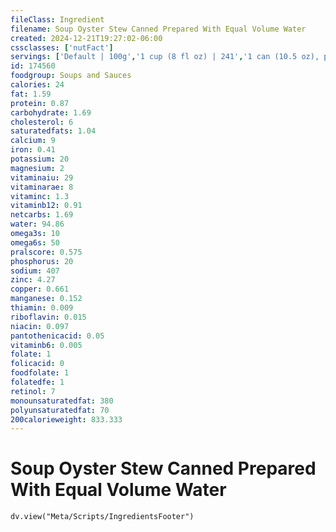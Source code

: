 ```yaml
---
fileClass: Ingredient
filename: Soup Oyster Stew Canned Prepared With Equal Volume Water
created: 2024-12-21T19:27:02-06:00
cssclasses: ['nutFact']
servings: ['Default | 100g','1 cup (8 fl oz) | 241','1 can (10.5 oz), prepared | 586']
id: 174560
foodgroup: Soups and Sauces
calories: 24
fat: 1.59
protein: 0.87
carbohydrate: 1.69
cholesterol: 6
saturatedfats: 1.04
calcium: 9
iron: 0.41
potassium: 20
magnesium: 2
vitaminaiu: 29
vitaminarae: 8
vitaminc: 1.3
vitaminb12: 0.91
netcarbs: 1.69
water: 94.86
omega3s: 10
omega6s: 50
pralscore: 0.575
phosphorus: 20
sodium: 407
zinc: 4.27
copper: 0.661
manganese: 0.152
thiamin: 0.009
riboflavin: 0.015
niacin: 0.097
pantothenicacid: 0.05
vitaminb6: 0.005
folate: 1
folicacid: 0
foodfolate: 1
folatedfe: 1
retinol: 7
monounsaturatedfat: 380
polyunsaturatedfat: 70
200calorieweight: 833.333
---
```


# Soup Oyster Stew Canned Prepared With Equal Volume Water

```dataviewjs
dv.view("Meta/Scripts/IngredientsFooter")
```